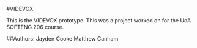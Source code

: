 #VIDEVOX

This is the VIDEVOX prototype. This was a project worked on for the UoA SOFTENG 206 course.

##Authors:
Jayden Cooke
Matthew Canham
